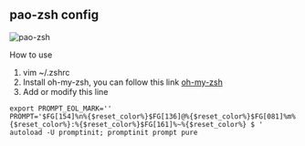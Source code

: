 ## pao-zsh config

![pao-zsh](https://statics.payungsakpk.xyz/pao-zsh/pao-zsh.png)

How to use
1. vim ~/.zshrc
2. Install oh-my-zsh, you can follow this link [oh-my-zsh](https://ohmyz.sh)
3. Add or modify this line

```
export PROMPT_EOL_MARK=''
PROMPT='$FG[154]%n%{$reset_color%}$FG[136]@%{$reset_color%}$FG[081]%m%{$reset_color%}:%{$reset_color%}$FG[161]%~%{$reset_color%} $ '
autoload -U promptinit; promptinit prompt pure
```
